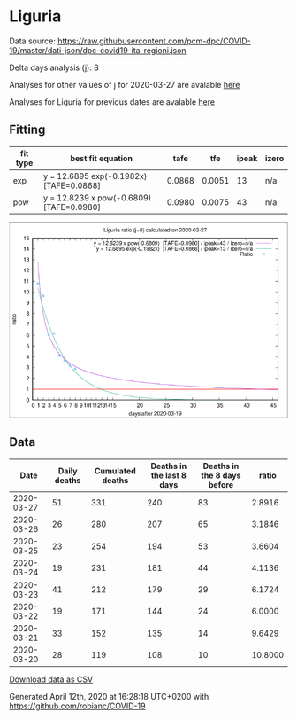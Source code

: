 # Liguria

Data source: https://raw.githubusercontent.com/pcm-dpc/COVID-19/master/dati-json/dpc-covid19-ita-regioni.json

Delta days analysis (j): 8

Analyses for other values of j for 2020-03-27 are avalable [here](../README.md)

Analyses for Liguria for previous dates are avalable [here](../../README.md)

## Fitting 
|fit type|best fit equation|tafe|tfe|ipeak|izero|
|-------|-----|--------|------|---|---|
|exp|y = 12.6895 exp(-0.1982x)  [TAFE=0.0868]|0.0868|0.0051|13|n/a|
|pow|y = 12.8239 x pow(-0.6809)  [TAFE=0.0980]|0.0980|0.0075|43|n/a|

![Plot](COVID-19_liguria_j8_2020-03-27.png)

## Data
|Date|Daily deaths|Cumulated deaths|Deaths in the last 8 days|Deaths in the 8 days before|ratio|
|----|----------|-----------|-------|--------------------|-----|
|2020-03-27|51|331|240|83|2.8916|
|2020-03-26|26|280|207|65|3.1846|
|2020-03-25|23|254|194|53|3.6604|
|2020-03-24|19|231|181|44|4.1136|
|2020-03-23|41|212|179|29|6.1724|
|2020-03-22|19|171|144|24|6.0000|
|2020-03-21|33|152|135|14|9.6429|
|2020-03-20|28|119|108|10|10.8000|

[Download data as CSV](COVID-19_liguria_j8_2020-03-27.csv)

Generated April 12th, 2020 at 16:28:18 UTC+0200 with https://github.com/robianc/COVID-19
